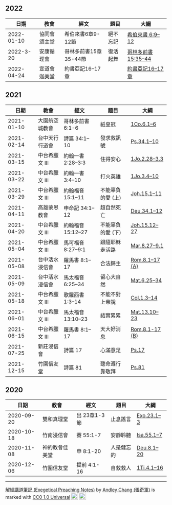 ## 2022
日期 | 教會 | 經文 | 題目 | 大綱 
 ---- | ---- | -----| ---- | -------
2022-01-10 | 協同會頌主堂 | 希伯來書6章9-12節 | 絕不忘記 | [希伯來書 6:9–12](Heb.6.9–12.md)
2022-3-20 | 安康循理會 | 哥林多前書15章35-44節 | 復活起舞 | [哥林多前書 15:35–44](1Co.15.35–44.md)
2022-04-24 | 宣道會迦美堂 | 約書亞記16–17章 | |[約書亞記16–17章](Jos.16%E2%80%9317.md)

## 2021

日期 | 教會 | 經文 | 題目 | 大綱 
 ---- | ---- | -----| ---- | -------
2021-01-10 | 大園航空城教會 | 哥林多前書 6:1-6 | 紙皇冠 | [1Co.6.1–6](1Co.6.1–6.md)
2021-02-14 | 台中天行行道會 | 詩篇 34:1–10 | 發求救訊號 | [Ps.34.1–10](Ps.34.1–10.md)
2021-03-15 | 中台希臘文 III | 約翰一書 2:28–3:3 | 住得安心 | [1Jo.2.28–3.3](1Jo.2.28–3.3.md)
2021-03-22 | 中台希臘文 III | 約翰一書 3:4–10 | 打火英雄 | [1Jo.3.4–10](1Jo.3.4–10.md)
2021-03-29 | 中台希臘文 III | 約翰福音 15:1–11 | 不能辜負的愛 (上) | [Joh.15.1–11](Joh.15.1–11.md)
2021-04-11 | 高雄蒙恩教會 | 申命記 34:1–12 | 超自然死亡 | [Deu.34.1–12](Deu.34.1–12.md)
2021-04-20 | 中台希臘文 III | 約翰福音15:12–27 | 不能辜負的愛 (下) | [Joh.15.12–27](Joh.15.12–27.md)
2021-05-04 | 中台希臘文 III | 馬可福音 8:27–9:1 | 跟隨耶穌走活路 | [Mar.8.27–9.1](Mar.8.27–9.1.md)
2021-05-08 | 台中活水浸信會 | 羅馬書 8:1–17 | 合法歸主 | [Rom.8.1–17 (A)](Rom.8.1–17%20(A).md)
2021-05-09 | 台中活水浸信會 | 馬太福音 6:25–34 | 留心大自然 | [Mat.6.25–34](Mat.6.25–34.md)
2021-05-18 | 中台希臘文 III | 歌羅西書 1:3–14 | 不能不對上帝說 | [Col.1.3–14](Col.1.3–14.md)
2021-06-01 | 中台希臘文 III | 馬太福音 13:10–23 | 結實累累 | [Mat.13.10–23](Mat.13.10–23.md)
2021-06-15 | 中台希臘文 III | 羅馬書 8:1–17 | 天大好消息 | [Rom.8.1-17 (B)](Rom.8.1-17%20(B).md)
2021-07-25 | 新莊浸信會 | 詩篇 17 | 心滿意足 | [Ps.17](Ps.17.md)
2021-12-15 | 竹圍信友堂 | 詩篇 81 | 聽命遵行靠敬拜 | [Ps.81](Ps.81.md)



## 2020

日期 | 教會 | 經文 | 題目 | 大綱 
 ---- | ---- | --- | ---- | -------
2020-09-20 | 雙和真理堂 | 出 23章1-3節 | 止息謠言 | [Exo.23.1–3](Exo.23.1–3.md)
2020-10-18 | 竹南浸信會 | 賽 55:1-7 | 安靜聆聽 | [Isa.55.1–7](Isa.55.1–7.md)
2020-11-08 | 神的教會佳美堂 | 申 8:1-20 | 人是健忘的 | [Deu.8.1–20](Deu.8.1–20.md) 
2020-12-06 | 竹圍信友堂 | 提前 4:1-16 | 自救救人 | [1Ti.4.1–16](1Ti.4.1–16.md)



---

<p xmlns:cc="http://creativecommons.org/ns#" xmlns:dct="http://purl.org/dc/terms/"><a property="dct:title" rel="cc:attributionURL" href="https://github.com/Andley/Exegetical-Preaching-Notes">解經講道筆記 (Exegetical Preaching Notes)</a> by <a rel="cc:attributionURL dct:creator" property="cc:attributionName" href="https://github.com/Andley">Andley Chang (張奇軍)</a> is marked with <a href="http://creativecommons.org/publicdomain/zero/1.0?ref=chooser-v1" target="_blank" rel="license noopener noreferrer" style="display:inline-block;">CC0 1.0 Universal<img style="height:22px!important;margin-left:3px;vertical-align:text-bottom;" src="https://mirrors.creativecommons.org/presskit/icons/cc.svg?ref=chooser-v1"><img style="height:22px!important;margin-left:3px;vertical-align:text-bottom;" src="https://mirrors.creativecommons.org/presskit/icons/zero.svg?ref=chooser-v1"></a></p>